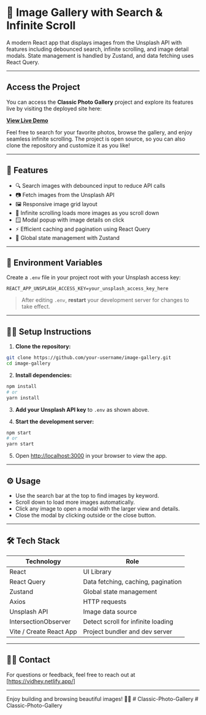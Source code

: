 # 📸 Image Gallery with Search & Infinite Scroll

A modern React app that displays images from the Unsplash API with features including debounced search, infinite scrolling, and image detail modals. State management is handled by Zustand, and data fetching uses React Query.

---

## Access the Project

You can access the **Classic Photo Gallery** project and explore its features live by visiting the deployed site here:

[**View Live Demo**](https://cpgallery.netlify.app)

Feel free to search for your favorite photos, browse the gallery, and enjoy seamless infinite scrolling. The project is open source, so you can also clone the repository and customize it as you like!

---

## 🚀 Features

- 🔍 Search images with debounced input to reduce API calls  
- 📷 Fetch images from the Unsplash API  
- 🖼️ Responsive image grid layout  
- 🔄 Infinite scrolling loads more images as you scroll down  
- 🪟 Modal popup with image details on click  
- ⚡ Efficient caching and pagination using React Query  
- 🔧 Global state management with Zustand  

---

## 🔑 Environment Variables

Create a `.env` file in your project root with your Unsplash access key:

```
REACT_APP_UNSPLASH_ACCESS_KEY=your_unsplash_access_key_here
```

> After editing `.env`, **restart** your development server for changes to take effect.

---

## 🧑‍💻 Setup Instructions

1. **Clone the repository:**

```bash
git clone https://github.com/your-username/image-gallery.git
cd image-gallery
```

2. **Install dependencies:**

```bash
npm install
# or
yarn install
```

3. **Add your Unsplash API key** to `.env` as shown above.

4. **Start the development server:**

```bash
npm start
# or
yarn start
```

5. Open [http://localhost:3000](http://localhost:3000) in your browser to view the app.

---

## ⚙️ Usage

- Use the search bar at the top to find images by keyword.  
- Scroll down to load more images automatically.  
- Click any image to open a modal with the larger view and details.  
- Close the modal by clicking outside or the close button.

---

## 🛠️ Tech Stack

| Technology      | Role                                   |
|-----------------|---------------------------------------|
| React           | UI Library                            |
| React Query     | Data fetching, caching, pagination    |
| Zustand         | Global state management                |
| Axios           | HTTP requests                         |
| Unsplash API    | Image data source                     |
| IntersectionObserver | Detect scroll for infinite loading |
| Vite / Create React App | Project bundler and dev server    |

---

## 🙋‍♂️ Contact

For questions or feedback, feel free to reach out at [https://vidhey.netlify.app/]

---

Enjoy building and browsing beautiful images! 📸✨
#   C l a s s i c - P h o t o - G a l l e r y  
 #   C l a s s i c - P h o t o - G a l l e r y  
 